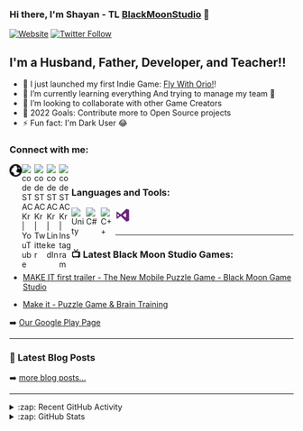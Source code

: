 ### Hi there, I'm Shayan - TL [BlackMoonStudio][website] 👋 

[![Website](https://img.shields.io/website?label=codeSTACKr.com&style=for-the-badge&url=https%3A%2F%2Fcodestackr.com)](https://blackmoon.ir)
[![Twitter Follow](https://img.shields.io/twitter/follow/codeSTACKr?color=1DA1F2&logo=twitter&style=for-the-badge)](https://twitter.com/intent/follow?original_referer=https%3A%2F%2Fgithub.com%2FcodeSTACKr&screen_name=codeSTACKr)

## I'm a Husband, Father, Developer, and Teacher!!

- 🔭 I just launched my first Indie Game: [Fly With Orio!][course]!
- 🌱 I’m currently learning everything And trying to manage my team 🤣 
- 👯 I’m looking to collaborate with other Game Creators
- 🥅 2022 Goals: Contribute more to Open Source projects
- ⚡ Fun fact: I'm Dark User 😂

### Connect with me:

[<img align="left" alt="codeSTACKr.com" width="22px" src="https://raw.githubusercontent.com/iconic/open-iconic/master/svg/globe.svg" />][website]
[<img align="left" alt="codeSTACKr | YouTube" width="22px" src="https://cdn.jsdelivr.net/npm/simple-icons@v3/icons/youtube.svg" />][youtube]
[<img align="left" alt="codeSTACKr | Twitter" width="22px" src="https://cdn.jsdelivr.net/npm/simple-icons@v3/icons/twitter.svg" />][twitter]
[<img align="left" alt="codeSTACKr | LinkedIn" width="22px" src="https://cdn.jsdelivr.net/npm/simple-icons@v3/icons/linkedin.svg" />][linkedin]
[<img align="left" alt="codeSTACKr | Instagram" width="22px" src="https://cdn.jsdelivr.net/npm/simple-icons@v3/icons/instagram.svg" />][instagram]

<br />

### Languages and Tools:
[<img align="left" alt="Unity" width="26px" src="https://i.redd.it/tu3gt6ysfxq71.png" />][webdevplaylist]
[<img align="left" alt="C#" width="26px" src="https://png2.cleanpng.com/sh/7637127de2a9185a941586fdc239871b/L0KzQYm3WMMyN6ZtipH0aYP2gLBuTfMueKN0fARqbX3sfri0jPFvb6Zmf9c2bHBqf370ifNzd6R0fuY2dnn2hbLzTgN1fZUyeeZ1YYOwgLF5lPZwdJp0RadrOEm8QYq5hMdkPmE1RqMBMki4R4K4UcU0PWg5SqUANEi7Q4m1kP5o/kisspng-c-programming-language-logo-microsoft-visual-stud-atlas-portfolio-5b899192d7c600.1628571115357423548838.png" />][webdevplaylist]
[<img align="left" alt="C++" width="26px" src="https://download.logo.wine/logo/C%2B%2B/C%2B%2B-Logo.wine.png" />][webdevplaylist]
[<img align="left" alt="Unity" width="26px" src="https://github.com/blackmoonstudio/blackmoonstudio/blob/main/visual-studio-seeklogo.com.svg" />][webdevplaylist]

<br />
<br />

---

### 📺 Latest Black Moon Studio Games:

<!-- YOUTUBE:START -->
- [MAKE IT first trailer - The New Mobile Puzzle Game - Black Moon Game Studio](https://www.youtube.com/watch?v=8pjbqH8rR_M&list=PLras48LIMtbQXaXCk4zhjIeWP9mrYvBB1)

- [Make it - Puzzle Game & Brain Training](https://play.google.com/store/apps/details?id=com.blackmoonstudio.makeit)

<!-- YOUTUBE:END -->

➡️ [Our Google Play Page](https://play.google.com/store/apps/developer?id=Black+Moon+Game+Studio)

---

### 📕 Latest Blog Posts

<!-- BLOG-POST-LIST:START -->

<!-- BLOG-POST-LIST:END -->

➡️ [more blog posts...](https://blackmoon.ir)

---

<details>
  <summary>:zap: Recent GitHub Activity</summary>
  
<!--START_SECTION:activity-->
1. 🗣 Commented on [#26](https://github.com/codeSTACKr/video-source-code-create-nft-collection/issues/26) in [codeSTACKr/video-source-code-create-nft-collection](https://github.com/codeSTACKr/video-source-code-create-nft-collection)
2. ❗️ Closed issue [#25](https://github.com/codeSTACKr/video-source-code-create-nft-collection/issues/25) in [codeSTACKr/video-source-code-create-nft-collection](https://github.com/codeSTACKr/video-source-code-create-nft-collection)
3. 🗣 Commented on [#25](https://github.com/codeSTACKr/video-source-code-create-nft-collection/issues/25) in [codeSTACKr/video-source-code-create-nft-collection](https://github.com/codeSTACKr/video-source-code-create-nft-collection)
4. ❗️ Closed issue [#20](https://github.com/codeSTACKr/video-source-code-create-nft-collection/issues/20) in [codeSTACKr/video-source-code-create-nft-collection](https://github.com/codeSTACKr/video-source-code-create-nft-collection)
5. ❗️ Closed issue [#23](https://github.com/codeSTACKr/video-source-code-create-nft-collection/issues/23) in [codeSTACKr/video-source-code-create-nft-collection](https://github.com/codeSTACKr/video-source-code-create-nft-collection)
<!--END_SECTION:activity-->

</details>

<details>
  <summary>:zap: GitHub Stats</summary>

  <img align="left" src="https://github-readme-stats.vercel.app/api?username=blackmoonstudio&&show_icons=true" />

</details>

[website]: https://blackmoon.ir
[course]: http://vsCodeHero.com
[twitter]: https://twitter.com/codeSTACKr
[youtube]: https://www.youtube.com/watch?v=8pjbqH8rR_M&list=PLras48LIMtbQXaXCk4zhjIeWP9mrYvBB1
[instagram]: https://instagram.com/_blackmoonstudio
[linkedin]: https://www.linkedin.com/in/shayan-tolouei-638404188/
[webdevplaylist]: https://www.youtube.com/watch?v=8pjbqH8rR_M&list=PLras48LIMtbQXaXCk4zhjIeWP9mrYvBB1
